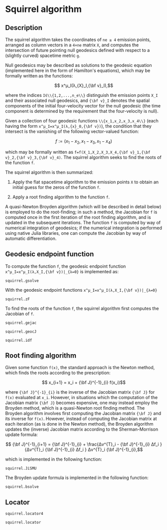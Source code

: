 # Squirrel algorithm

## Description

The squirrel algorithm takes the coordinates of `ne ≥ 4` emission
points, arranged as column vectors in a `4×ne` matrix `X`,  and computes
the intersection of future pointing null geodesics defined with respect
to a (slightly curved) spacetime metric `g`. 

Null geodesics may be described as solutions to the geodesic equation
(implemented here in the form of Hamilton's equations), which may be
formally written as the functions:

```math
    x^μ_I(λ,{X}_I,{\bf v}_I),
```

where the indices ``I∈\\{1,2,...,n_e\\}`` distinguish the emission
points ``X_I`` and their associated null geodesics, and ``{\bf v}_I``
denotes the spatial components of the initial four-velocity vector for
the null geodesic (the time component is determined by the requirement
that the four-velocity is null). 

Given a collection of four geodesic functions ``\\{x_1,x_2,x_3,x_4\\}``
(each having the form ``x^μ_I=x^μ_I(λ,{x}_0,{\bf v})``), the condition
that they intersect is the vanishing of the following vector-valued
function:

```math
f := \left( x_1 - x_2 , x_1 - x_3 , x_1 - x_4 \right)
```

which may be formally written as ``f=f(X_1,X_2,X_3,X_4,{\bf v}_1,{\bf
v}_2,{\bf v}_3,{\bf v}_4)``. The squirrel algorithm seeks to find the
roots of the function ``f``.

The squirrel algorithm is then summarized:

1.  Apply the flat spacetime algorithm to the emission points `X` to
    obtain an initial guess for the zeros of the function `f`.

2.  Apply a root finding algorithm to the function `f`.

A quasi-Newton Broyden algorithm (which will be described in detail
below) is employed to do the root-finding; in such a method, the
Jacobian for `f` is computed once in the first iteration of the root
finding algorithm, and is updated in the subsequent iterations. The
function `f` is computed by way of numerical integration of geodesics;
if the numerical integration is performed using native Julia libraries,
one can compute the Jacobian by way of automatic differentiation.

## Geodesic endpoint function

To compute the function `f`, the geodesic endpoint function ``x^μ_I=x^μ_I(λ,X_I,{\bf v})|_{λ=0}`` is implemented as:

```@docs
squirrel.gsolve
```

With the geodesic endpoint functions ``x^μ_I=x^μ_I(λ,X_I,{\bf v})|_{λ=0}``

```@docs
squirrel.zF
```

To find the roots of the function `f`, the squirrel algorithm first
computes the Jacobian of `f`. 

```@docs
squirrel.gejac
```

```@docs
squirrel.geocJ
```

```@docs
squirrel.idf
```

## Root finding algorithm

Given some function ``f(x)``, the standard approach is the Newton
method, which finds the roots according to the prescription:

```math
    x_{i+1} = x_i + {\bf J}^{-1}_{i} f(x_i)
```

where ``{\bf J}^{-1}_{i}`` is the inverse of the Jacobian matrix ``{\bf
J}`` for ``f(x)`` evaluated at ``x_i``. However, in situations which the
computation of the Jacobian matrix ``{\bf J}`` becomes expensive, one
may instead employ the Broyden method, which is a quasi-Newton root
finding method. The Broyden algorithm involves first computing the
Jacobian matrix ``{\bf J}`` and its inverse for ``f(x)``. However,
instead of computing the Jacobian matrix at each iteration (as is done
in the Newton method), the Broyden algorithm updates the (inverse)
Jacobian matrix according to the Sherman-Morrison update formula:

```math
    {\bf J}^{-1}_{i+1} 
    = 
        {\bf J}^{-1}_{i}
        +
        \frac{Δv^{T}_i - {\bf J}^{-1}_{i} Δf_i }
        {Δv^{T}_i {\bf J}^{-1}_{i} Δf_i }
        Δv^{T}_i {\bf J}^{-1}_{i},
```

which is implemented in the following function:

```@docs
squirrel.JiSMU
```

The Broyden update formula is implemented in the following function:

```@docs
squirrel.bsolve
```



## Locator

```@docs
squirrel.locator4
```

```@docs
squirrel.locator
```
